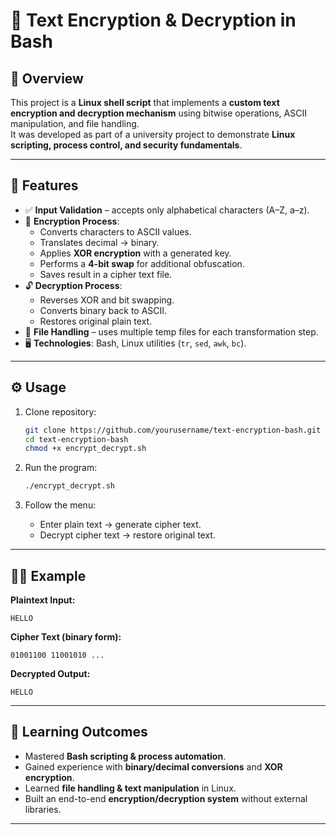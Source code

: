 # 🔐 Text Encryption & Decryption in Bash  

## 📌 Overview  
This project is a **Linux shell script** that implements a **custom text encryption and decryption mechanism** using bitwise operations, ASCII manipulation, and file handling.  
It was developed as part of a university project to demonstrate **Linux scripting, process control, and security fundamentals**.  

---

## 🚀 Features  
- ✅ **Input Validation** – accepts only alphabetical characters (A–Z, a–z).  
- 🔄 **Encryption Process**:  
  - Converts characters to ASCII values.  
  - Translates decimal → binary.  
  - Applies **XOR encryption** with a generated key.  
  - Performs a **4-bit swap** for additional obfuscation.  
  - Saves result in a cipher text file.  
- 🔓 **Decryption Process**:  
  - Reverses XOR and bit swapping.  
  - Converts binary back to ASCII.  
  - Restores original plain text.  
- 📂 **File Handling** – uses multiple temp files for each transformation step.  
- 🖥️ **Technologies**: Bash, Linux utilities (`tr`, `sed`, `awk`, `bc`).  

---

## ⚙️ Usage  
1. Clone repository:  
   ```bash
   git clone https://github.com/yourusername/text-encryption-bash.git
   cd text-encryption-bash
   chmod +x encrypt_decrypt.sh
   ```

2. Run the program:  
   ```bash
   ./encrypt_decrypt.sh
   ```

3. Follow the menu:  
   - Enter plain text → generate cipher text.  
   - Decrypt cipher text → restore original text.  

---

## 🧑‍💻 Example  

**Plaintext Input:**  
```
HELLO
```

**Cipher Text (binary form):**  
```
01001100 11001010 ...
```

**Decrypted Output:**  
```
HELLO
```

---

## 🎯 Learning Outcomes  
- Mastered **Bash scripting & process automation**.  
- Gained experience with **binary/decimal conversions** and **XOR encryption**.  
- Learned **file handling & text manipulation** in Linux.  
- Built an end-to-end **encryption/decryption system** without external libraries.  

---
